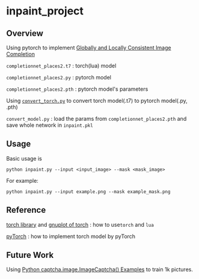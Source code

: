 # inpaint_project

## Overview

Using pytorch to implement [Globally and Locally Consistent Image Completion](http://hi.cs.waseda.ac.jp/~iizuka/projects/completion/en/)

`completionnet_places2.t7`  : torch(lua) model

`completionnet_places2.py`  : pytorch model

`completionnet_places2.pth` : pytorch model's parameters

Using [`convert_torch.py`](https://github.com/clcarwin/convert_torch_to_pytorch) to convert torch model(.t7) to pytorch model(.py, .pth)

`convert_model.py` : load the params from `completionnet_places2.pth` and save whole network in `inpaint.pkl`

## Usage

Basic usage is 

```
python inpaint.py --input <input_image> --mask <mask_image>
```

For example:

```
python inpaint.py --input example.png --mask example_mask.png
```

## Reference

[torch library](https://github.com/torch/torch7) and [gnuplot of torch](https://github.com/torch/gnuplot) : 
how to use`torch` and `lua`

[pyTorch](https://pytorch.org/docs/master/index.html) : how to implement torch model by pyTorch

## Future Work

Using [Python captcha.image.ImageCaptcha() Examples](https://www.programcreek.com/python/example/98386/captcha.image.ImageCaptcha) to train 1k pictures.
